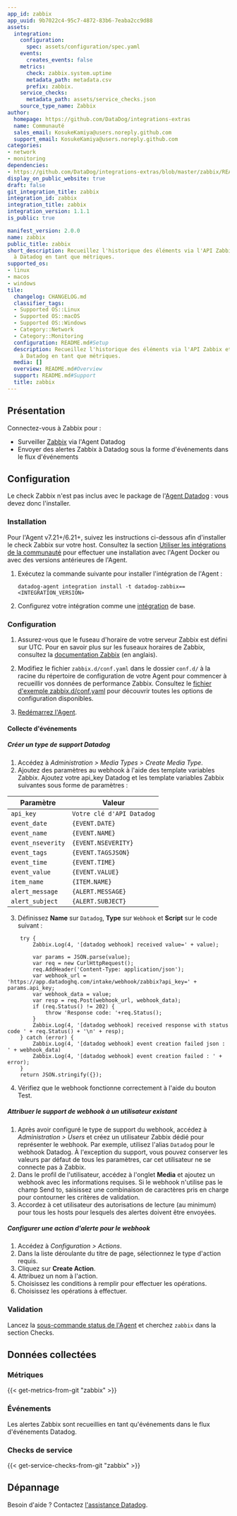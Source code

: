 ```yaml
---
app_id: zabbix
app_uuid: 9b7022c4-95c7-4872-83b6-7eaba2cc9d88
assets:
  integration:
    configuration:
      spec: assets/configuration/spec.yaml
    events:
      creates_events: false
    metrics:
      check: zabbix.system.uptime
      metadata_path: metadata.csv
      prefix: zabbix.
    service_checks:
      metadata_path: assets/service_checks.json
    source_type_name: Zabbix
author:
  homepage: https://github.com/DataDog/integrations-extras
  name: Communauté
  sales_email: KosukeKamiya@users.noreply.github.com
  support_email: KosukeKamiya@users.noreply.github.com
categories:
- network
- monitoring
dependencies:
- https://github.com/DataDog/integrations-extras/blob/master/zabbix/README.md
display_on_public_website: true
draft: false
git_integration_title: zabbix
integration_id: zabbix
integration_title: zabbix
integration_version: 1.1.1
is_public: true

manifest_version: 2.0.0
name: zabbix
public_title: zabbix
short_description: Recueillez l'historique des éléments via l'API Zabbix et envoyez-les
  à Datadog en tant que métriques.
supported_os:
- linux
- macos
- windows
tile:
  changelog: CHANGELOG.md
  classifier_tags:
  - Supported OS::Linux
  - Supported OS::macOS
  - Supported OS::Windows
  - Category::Network
  - Category::Monitoring
  configuration: README.md#Setup
  description: Recueillez l'historique des éléments via l'API Zabbix et envoyez-les
    à Datadog en tant que métriques.
  media: []
  overview: README.md#Overview
  support: README.md#Support
  title: zabbix
---
```




## Présentation

Connectez-vous à Zabbix pour :

- Surveiller [Zabbix][1] via l'Agent Datadog
- Envoyer des alertes Zabbix à Datadog sous la forme d'événements dans le flux d'événements

## Configuration

Le check Zabbix n'est pas inclus avec le package de l'[Agent Datadog][2] : vous devez donc l'installer.

### Installation

Pour l'Agent v7.21+/6.21+, suivez les instructions ci-dessous afin d'installer le check Zabbix sur votre host. Consultez la section [Utiliser les intégrations de la communauté][3] pour effectuer une installation avec l'Agent Docker ou avec des versions antérieures de l'Agent.

1. Exécutez la commande suivante pour installer l'intégration de l'Agent :

   ```shell
   datadog-agent integration install -t datadog-zabbix==<INTEGRATION_VERSION>
   ```

2. Configurez votre intégration comme une [intégration][4] de base.

### Configuration

1. Assurez-vous que le fuseau d'horaire de votre serveur Zabbix est défini sur UTC. Pour en savoir plus sur les fuseaux horaires de Zabbix, consultez la [documentation Zabbix][5] (en anglais).

2. Modifiez le fichier `zabbix.d/conf.yaml` dans le dossier `conf.d/` à la racine du répertoire de configuration de votre Agent pour commencer à recueillir vos données de performance Zabbix. Consultez le [fichier d'exemple zabbix.d/conf.yaml][6] pour découvrir toutes les options de configuration disponibles.

3. [Redémarrez l'Agent][7].

#### Collecte d'événements

##### Créer un type de support Datadog

1. Accédez à *Administration > Media Types > Create Media Type*.
2. Ajoutez des paramètres au webhook à l'aide des template variables Zabbix. Ajoutez votre api_key Datadog et les template variables Zabbix suivantes sous forme de paramètres :

| Paramètre            | Valeur                                |
| -------------------- | ------------------------------------ |
| `api_key`            | `Votre clé d'API Datadog`               |
| `event_date`         | `{EVENT.DATE}`                       |
| `event_name`         | `{EVENT.NAME}`                       |
| `event_nseverity`    | `{EVENT.NSEVERITY}`                  |
| `event_tags`         | `{EVENT.TAGSJSON}`                   |
| `event_time`         | `{EVENT.TIME}`                       |
| `event_value`        | `{EVENT.VALUE}`                      |
| `item_name`          | `{ITEM.NAME}`                        |
| `alert_message`      | `{ALERT.MESSAGE}`                    |
| `alert_subject`      | `{ALERT.SUBJECT}`                    |


3. Définissez **Name** sur `Datadog`, **Type** sur `Webhook` et **Script** sur le code suivant :
```
    try {
        Zabbix.Log(4, '[datadog webhook] received value=' + value);

        var params = JSON.parse(value);
        var req = new CurlHttpRequest();
        req.AddHeader('Content-Type: application/json');
        var webhook_url = 'https://app.datadoghq.com/intake/webhook/zabbix?api_key=' + params.api_key;
        var webhook_data = value;
        var resp = req.Post(webhook_url, webhook_data);
        if (req.Status() != 202) {
            throw 'Response code: '+req.Status();
        }
        Zabbix.Log(4, '[datadog webhook] received response with status code ' + req.Status() + '\n' + resp);
    } catch (error) {
        Zabbix.Log(4, '[datadog webhook] event creation failed json : ' + webhook_data)
        Zabbix.Log(4, '[datadog webhook] event creation failed : ' + error);
    }
    return JSON.stringify({});

```
4. Vérifiez que le webhook fonctionne correctement à l'aide du bouton Test.

##### Attribuer le support de webhook à un utilisateur existant

1. Après avoir configuré le type de support du webhook, accédez à *Administration > Users* et créez un utilisateur Zabbix dédié pour représenter le webhook. Par exemple, utilisez l'alias `Datadog` pour le webhook Datadog. À l'exception du support, vous pouvez conserver les valeurs par défaut de tous les paramètres, car cet utilisateur ne se connecte pas à Zabbix.
2. Dans le profil de l'utilisateur, accédez à l'onglet **Media** et ajoutez un webhook avec les informations requises. Si le webhook n'utilise pas le champ Send to, saisissez une combinaison de caractères pris en charge pour contourner les critères de validation.
3. Accordez à cet utilisateur des autorisations de lecture (au minimum) pour tous les hosts pour lesquels des alertes doivent être envoyées.

##### Configurer une action d'alerte pour le webhook

1. Accédez à *Configuration > Actions*.
2. Dans la liste déroulante du titre de page, sélectionnez le type d'action requis.
3. Cliquez sur **Create Action**.
4. Attribuez un nom à l'action.
5. Choisissez les conditions à remplir pour effectuer les opérations.
6. Choisissez les opérations à effectuer.

### Validation

Lancez la [sous-commande status de l'Agent][8] et cherchez `zabbix` dans la section Checks.

## Données collectées

### Métriques
{{< get-metrics-from-git "zabbix" >}}


### Événements

Les alertes Zabbix sont recueillies en tant qu'événements dans le flux d'événements Datadog.

### Checks de service
{{< get-service-checks-from-git "zabbix" >}}


## Dépannage

Besoin d'aide ? Contactez [l'assistance Datadog][11].


[1]: https://www.zabbix.com/
[2]: https://app.datadoghq.com/account/settings#agent
[3]: https://docs.datadoghq.com/fr/agent/guide/use-community-integrations/
[4]: https://docs.datadoghq.com/fr/getting_started/integrations/
[5]: https://www.zabbix.com/documentation/current/en/manual/web_interface/time_zone
[6]: https://github.com/DataDog/integrations-extras/blob/master/zabbix/datadog_checks/zabbix/data/conf.yaml.example
[7]: https://docs.datadoghq.com/fr/agent/guide/agent-commands/#start-stop-and-restart-the-agent
[8]: https://docs.datadoghq.com/fr/agent/guide/agent-commands/#agent-status-and-information
[9]: https://github.com/DataDog/integrations-extras/blob/master/zabbix/metadata.csv
[10]: https://github.com/DataDog/integrations-extras/blob/master/zabbix/assets/service_checks.json
[11]: https://docs.datadoghq.com/fr/help/
